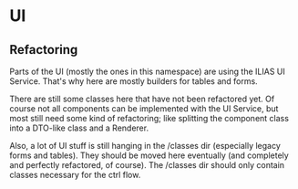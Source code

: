 # UI

## Refactoring

Parts of the UI (mostly the ones in this namespace) are using the ILIAS UI Service. That's why here are mostly 
builders for tables and forms. 

There are still some classes here that have not been refactored yet. Of course not all components can be implemented 
with the UI Service, but most still need some kind of refactoring; like splitting the component class into a DTO-like 
class and a Renderer.

Also, a lot of UI stuff is still hanging in the /classes dir (especially legacy forms and tables). They should be moved here eventually (and completely 
and perfectly refactored, of course). The /classes dir should only contain classes necessary for the ctrl flow.